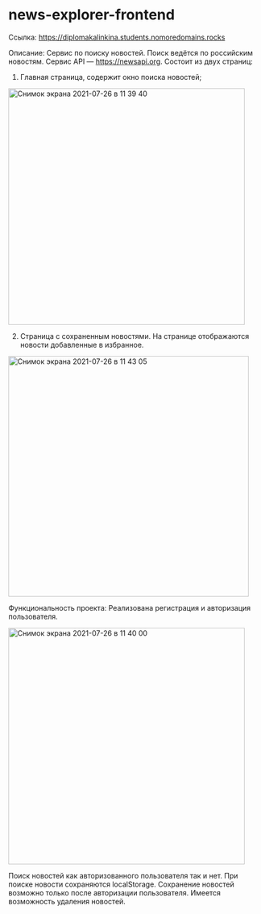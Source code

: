 # news-explorer-frontend
Ссылка: https://diplomakalinkina.students.nomoredomains.rocks

Описание:
Сервис по поиску новостей.
Поиск ведётся по российским новостям. Сервис API — https://newsapi.org.
Состоит из двух страниц:
1. Главная страница, содержит окно поиска новостей;
<img width="469" alt="Снимок экрана 2021-07-26 в 11 39 40" src="https://user-images.githubusercontent.com/62453022/126968699-a9f1ad34-2ece-4ee7-b041-e7dc4c1b276c.png">

2. Страница с сохраненным новостями. На странице отображаются новости добавленные в избранное.
<img width="477" alt="Снимок экрана 2021-07-26 в 11 43 05" src="https://user-images.githubusercontent.com/62453022/126968725-8487ad55-606a-4332-92f4-fa87c51e098a.png">


Функциональность проекта:
Реализована регистрация и авторизация пользователя.

<img width="469" alt="Снимок экрана 2021-07-26 в 11 40 00" src="https://user-images.githubusercontent.com/62453022/126968782-07a26106-b559-42c7-ba70-16a282e21cfc.png">

Поиск новостей как авторизованного пользователя так и нет. При поиске новости сохраняются localStorage. Сохранение новостей возможно только после авторизации пользователя. Имеется возможность удаления новостей.







